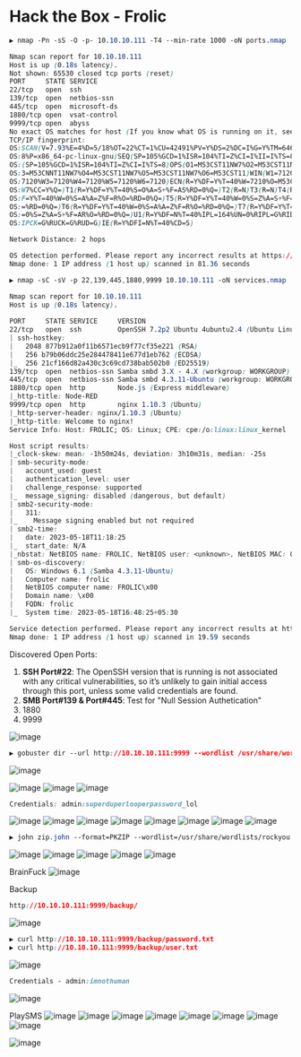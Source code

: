 # Hack the Box - Frolic

```CSS
▶ nmap -Pn -sS -O -p- 10.10.10.111 -T4 --min-rate 1000 -oN ports.nmap

Nmap scan report for 10.10.10.111
Host is up (0.18s latency).
Not shown: 65530 closed tcp ports (reset)
PORT     STATE SERVICE
22/tcp   open  ssh
139/tcp  open  netbios-ssn
445/tcp  open  microsoft-ds
1880/tcp open  vsat-control
9999/tcp open  abyss
No exact OS matches for host (If you know what OS is running on it, see https://nmap.org/submit/ ).
TCP/IP fingerprint:
OS:SCAN(V=7.93%E=4%D=5/18%OT=22%CT=1%CU=42491%PV=Y%DS=2%DC=I%G=Y%TM=646608A
OS:8%P=x86_64-pc-linux-gnu)SEQ(SP=105%GCD=1%ISR=104%TI=Z%CI=I%II=I%TS=8)SEQ
OS:(SP=105%GCD=1%ISR=104%TI=Z%CI=I%TS=8)OPS(O1=M53CST11NW7%O2=M53CST11NW7%O
OS:3=M53CNNT11NW7%O4=M53CST11NW7%O5=M53CST11NW7%O6=M53CST11)WIN(W1=7120%W2=
OS:7120%W3=7120%W4=7120%W5=7120%W6=7120)ECN(R=Y%DF=Y%T=40%W=7210%O=M53CNNSN
OS:W7%CC=Y%Q=)T1(R=Y%DF=Y%T=40%S=O%A=S+%F=AS%RD=0%Q=)T2(R=N)T3(R=N)T4(R=Y%D
OS:F=Y%T=40%W=0%S=A%A=Z%F=R%O=%RD=0%Q=)T5(R=Y%DF=Y%T=40%W=0%S=Z%A=S+%F=AR%O
OS:=%RD=0%Q=)T6(R=Y%DF=Y%T=40%W=0%S=A%A=Z%F=R%O=%RD=0%Q=)T7(R=Y%DF=Y%T=40%W
OS:=0%S=Z%A=S+%F=AR%O=%RD=0%Q=)U1(R=Y%DF=N%T=40%IPL=164%UN=0%RIPL=G%RID=G%R
OS:IPCK=G%RUCK=G%RUD=G)IE(R=Y%DFI=N%T=40%CD=S)

Network Distance: 2 hops

OS detection performed. Please report any incorrect results at https://nmap.org/submit/ .
Nmap done: 1 IP address (1 host up) scanned in 81.36 seconds
```

```CSS
▶ nmap -sC -sV -p 22,139,445,1880,9999 10.10.10.111 -oN services.nmap

Nmap scan report for 10.10.10.111
Host is up (0.18s latency).          
                                          
PORT     STATE SERVICE     VERSION
22/tcp   open  ssh         OpenSSH 7.2p2 Ubuntu 4ubuntu2.4 (Ubuntu Linux; protocol 2.0)
| ssh-hostkey: 
|   2048 877b912a0f11b6571ecb9f77cf35e221 (RSA)                                                                                                                            
|   256 b79b06ddc25e284478411e677d1eb762 (ECDSA)            
|_  256 21cf166d82a430c3c69cd738bab502b0 (ED25519)
139/tcp  open  netbios-ssn Samba smbd 3.X - 4.X (workgroup: WORKGROUP)
445/tcp  open  netbios-ssn Samba smbd 4.3.11-Ubuntu (workgroup: WORKGROUP)
1880/tcp open  http        Node.js (Express middleware)
|_http-title: Node-RED
9999/tcp open  http        nginx 1.10.3 (Ubuntu)
|_http-server-header: nginx/1.10.3 (Ubuntu)
|_http-title: Welcome to nginx!
Service Info: Host: FROLIC; OS: Linux; CPE: cpe:/o:linux:linux_kernel

Host script results:
|_clock-skew: mean: -1h50m24s, deviation: 3h10m31s, median: -25s
| smb-security-mode: 
|   account_used: guest
|   authentication_level: user
|   challenge_response: supported
|_  message_signing: disabled (dangerous, but default)
| smb2-security-mode: 
|   311: 
|_    Message signing enabled but not required
| smb2-time: 
|   date: 2023-05-18T11:18:25
|_  start_date: N/A
|_nbstat: NetBIOS name: FROLIC, NetBIOS user: <unknown>, NetBIOS MAC: 000000000000 (Xerox)
| smb-os-discovery: 
|   OS: Windows 6.1 (Samba 4.3.11-Ubuntu)
|   Computer name: frolic
|   NetBIOS computer name: FROLIC\x00
|   Domain name: \x00
|   FQDN: frolic
|_  System time: 2023-05-18T16:48:25+05:30

Service detection performed. Please report any incorrect results at https://nmap.org/submit/ .
Nmap done: 1 IP address (1 host up) scanned in 19.59 seconds
```
Discovered Open Ports:
1. **SSH Port#22**: The OpenSSH version that is running is not associated with any critical vulnerabilities, so it’s unlikely to gain initial access through this port, unless some valid credentials are found.
2. **SMB Port#139 & Port#445**: Test for "Null Session Authetication"
3. 1880
4. 9999

![image](https://github.com/0xhardyboy/Hack-the-Box/assets/83878909/e12b346f-5558-4210-b2b4-49c186a4ed0d)
```CSS
▶ gobuster dir --url http://10.10.10.111:9999 --wordlist /usr/share/wordlists/dirbuster/directory-list-2.3-medium.txt --extensions txt,js,php --threads 25
```
![image](https://github.com/0xhardyboy/Hack-the-Box/assets/83878909/0e02e818-d46d-425c-8195-1d9ff3aa5341)


![image](https://github.com/0xhardyboy/Hack-the-Box/assets/83878909/7af09321-c71e-47ce-b7f6-54b97ff4e6d8)
![image](https://github.com/0xhardyboy/Hack-the-Box/assets/83878909/f1d15473-ffae-4dc0-a5d6-d270bf70a618)
![image](https://github.com/0xhardyboy/Hack-the-Box/assets/83878909/a85d3683-a8a5-4a27-8361-694d4b252040)

```CSS
Credentials: admin:superduperlooperpassword_lol
```
![image](https://github.com/0xhardyboy/Hack-the-Box/assets/83878909/9240e526-17ab-45d1-8d1c-e68d93faad60)
![image](https://github.com/0xhardyboy/Hack-the-Box/assets/83878909/7591df2c-cc20-4b54-a986-4027d2568e1b)
![image](https://github.com/0xhardyboy/Hack-the-Box/assets/83878909/66a2d4e4-985d-4b70-a4df-67a7d0ef5b9f)
![image](https://github.com/0xhardyboy/Hack-the-Box/assets/83878909/8bcb57b5-b594-41d8-9474-2a6c6c330aae)
![image](https://github.com/0xhardyboy/Hack-the-Box/assets/83878909/af6f6a17-16bc-440e-b24b-1ed4e5af3922)
![image](https://github.com/0xhardyboy/Hack-the-Box/assets/83878909/e1de19ea-242f-487e-ae2e-3d6486ded4ee)
![image](https://github.com/0xhardyboy/Hack-the-Box/assets/83878909/0c2411a7-e561-4020-89f3-14742d079906)
![image](https://github.com/0xhardyboy/Hack-the-Box/assets/83878909/d3088807-2330-4199-bbc5-4abb33b23b46)

```CSS
▶ john zip.john --format=PKZIP --wordlist=/usr/share/wordlists/rockyou.txt
```
![image](https://github.com/0xhardyboy/Hack-the-Box/assets/83878909/8aa73b29-8e05-43a6-9a3d-83c89d75e6df)
![image](https://github.com/0xhardyboy/Hack-the-Box/assets/83878909/4b12659f-691a-442d-ba04-1b61cb9f71e4)
![image](https://github.com/0xhardyboy/Hack-the-Box/assets/83878909/1a70c288-9200-462f-97f7-608a11632cc8)
![image](https://github.com/0xhardyboy/Hack-the-Box/assets/83878909/a86a288e-db60-4fec-9774-10ef3e0d8f41)
![image](https://github.com/0xhardyboy/Hack-the-Box/assets/83878909/8877755e-9510-4fd2-9663-bfacc0568c64)

BrainFuck
![image](https://github.com/0xhardyboy/Hack-the-Box/assets/83878909/0831fb04-a6cd-4018-be64-f7fb94837d86)

Backup
```CSS
http://10.10.10.111:9999/backup/
```
![image](https://github.com/0xhardyboy/Hack-the-Box/assets/83878909/fcff568b-9959-4287-9919-41720efd1855)

```CSS
▶ curl http://10.10.10.111:9999/backup/password.txt
▶ curl http://10.10.10.111:9999/backup/user.txt
```
![image](https://github.com/0xhardyboy/Hack-the-Box/assets/83878909/db20e0c1-f90f-44fa-901a-2c45d45f6556)
```CSS
Credentials - admin:imnothuman
```

![image](https://github.com/0xhardyboy/Hack-the-Box/assets/83878909/4ec5c52c-6566-4476-a9ed-f9113c153447)

PlaySMS
![image](https://github.com/0xhardyboy/Hack-the-Box/assets/83878909/d8c1905f-b1b9-4838-8c9d-cdecb3f0feca)
![image](https://github.com/0xhardyboy/Hack-the-Box/assets/83878909/b3d935c5-d00e-41b4-8cbe-002de92210a9)
![image](https://github.com/0xhardyboy/Hack-the-Box/assets/83878909/ebe89563-2a21-4379-aa88-4207a74205bd)
![image](https://github.com/0xhardyboy/Hack-the-Box/assets/83878909/08d9357f-3b64-401d-a131-54c25a58f911)
![image](https://github.com/0xhardyboy/Hack-the-Box/assets/83878909/d916d725-fc64-4882-bbf5-fa252d3d66e9)
![image](https://github.com/0xhardyboy/Hack-the-Box/assets/83878909/be43de70-9326-471d-ace4-c6730b15f331)
![image](https://github.com/0xhardyboy/Hack-the-Box/assets/83878909/cef3e540-3663-4b09-bca6-3d7c4d1df311)
![image](https://github.com/0xhardyboy/Hack-the-Box/assets/83878909/2a4267c2-c02e-4040-9def-c313c6dd0781)

![image](https://github.com/0xhardyboy/Hack-the-Box/assets/83878909/fd6a5f06-6ac8-40c5-9ba4-2cfaaa26134c)

